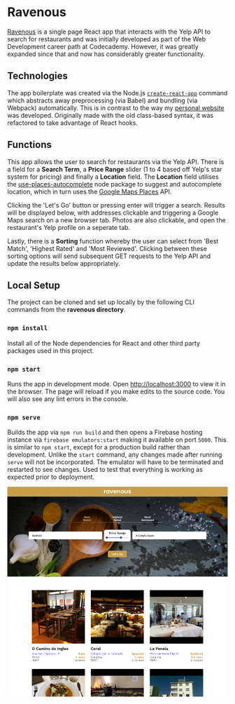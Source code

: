 # Ravenous

[Ravenous](https://www.lucasoconnell.net/ravenous) is a single page React app that interacts with the Yelp API to search for restaurants and was initially developed as part of the Web Development career path at Codecademy. However, it was greatly expanded since that and now has considerably greater functionality.


## Technologies

The app boilerplate was created via the Node.js [`create-react-app`](https://reactjs.org/docs/create-a-new-react-app.html#create-react-app) command which abstracts away preprocessing (via Babel) and bundling (via Webpack) automatically. This is in contrast to the way my [personal website](https://www.lucasoconnell.net/) was developed. Originally made with the old class-based syntax, it was refactored to take advantage of React hooks.


## Functions

This app allows the user to search for restaurants via the Yelp API. There is a field for a **Search Term**, a **Price Range** slider (1 to 4 based off Yelp's star system for pricing) and finally a **Location** field. The **Location** field utilises the [use-places-autocomplete](https://www.npmjs.com/package/use-places-autocomplete) node package to suggest and autocomplete location, which in turn uses the [Google Maps Places](https://developers.google.com/maps/documentation/javascript/places) API.

Clicking the 'Let's Go' button or pressing enter will trigger a search. Results will be displayed below, with addresses clickable and triggering a Google Maps search on a new browser tab. Photos are also clickable, and open the restaurant's Yelp profile on a seperate tab.

Lastly, there is a **Sorting** function whereby the user can select from 'Best Match', 'Highest Rated' and 'Most Reviewed'. Clicking between these sorting options will send subsequent GET requests to the Yelp API and update the results below appropriately.


## Local Setup

The project can be cloned and set up locally by the following CLI commands from the **ravenous directory**.

### `npm install`

Install all of the Node dependencies for React and other third party packages used in this project.

### `npm start`

Runs the app in development mode. Open [http://localhost:3000](http://localhost:3000) to view it in the browser. The page will reload if you make edits to the source code. You will also see any lint errors in the console.

### `npm serve`

Builds the app via `npm run build` and then opens a Firebase hosting instance via `firebase emulators:start` making it available on port `5000`. This is similar to `npm start`, except for a production build rather than development. Unlike the `start` command, any changes made after running `serve` will not be incorporated. The emulator will have to be terminated and restarted to see changes. Used to test that everything is working as expected prior to deployment.


![Ravenous Screenshot](./Ravenous%20Screenshot.png?raw=true)
